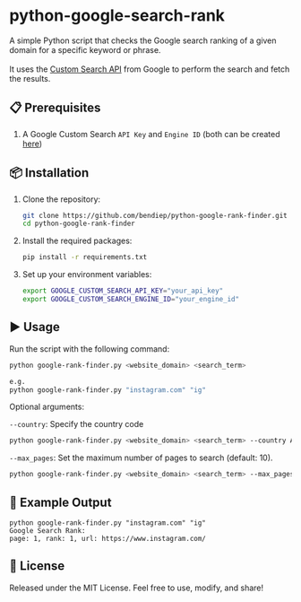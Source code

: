 # python-google-search-rank

A simple Python script that checks the Google search ranking of a given domain for a specific keyword or phrase.
<br><br>
It uses the [Custom Search API](https://developers.google.com/custom-search/v1) from Google to perform the search and fetch the results.

## 📋 Prerequisites

1. A Google Custom Search `API Key` and `Engine ID` (both can be created [here](https://developers.google.com/custom-search/v1/introduction))

## 📦 Installation

1. Clone the repository:

   ```bash
   git clone https://github.com/bendiep/python-google-rank-finder.git
   cd python-google-rank-finder
   ```

2. Install the required packages:

   ```bash
   pip install -r requirements.txt
   ```

3. Set up your environment variables:

   ```bash
   export GOOGLE_CUSTOM_SEARCH_API_KEY="your_api_key"
   export GOOGLE_CUSTOM_SEARCH_ENGINE_ID="your_engine_id"
   ```

## ▶️ Usage

Run the script with the following command:

```bash
python google-rank-finder.py <website_domain> <search_term>

e.g.
python google-rank-finder.py "instagram.com" "ig"
```

Optional arguments:

`--country`: Specify the country code

```bash
python google-rank-finder.py <website_domain> <search_term> --country AU
```

`--max_pages`: Set the maximum number of pages to search (default: 10).

```bash
python google-rank-finder.py <website_domain> <search_term> --max_pages 3
```

## 📂 Example Output

```text
python google-rank-finder.py "instagram.com" "ig"
Google Search Rank:
page: 1, rank: 1, url: https://www.instagram.com/
```

## 📝 License

Released under the MIT License. Feel free to use, modify, and share!
